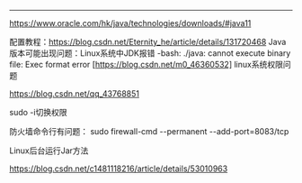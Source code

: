 











---------------------------------------------

https://www.oracle.com/hk/java/technologies/downloads/#java11

配置教程：https://blog.csdn.net/Eternity_he/article/details/131720468
Java版本可能出现问题：Linux系统中JDK报错 -bash: ./java: cannot execute binary file: Exec format error [https://blog.csdn.net/m0_46360532]
linux系统权限问题

https://blog.csdn.net/qq_43768851

sudo -i切换权限

防火墙命令行有问题：
sudo firewall-cmd --permanent --add-port=8083/tcp

Linux后台运行Jar方法

https://blog.csdn.net/c1481118216/article/details/53010963